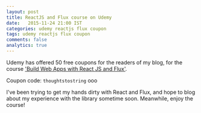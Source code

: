 ```yaml
---
layout: post
title: ReactJS and Flux course on Udemy
date:   2015-11-24 21:00 IST
categories: udemy reactjs flux coupon
tags: udemy reactjs flux coupon
comments: false
analytics: true
---
```


Udemy has offered 50 free coupons for the readers of my blog, for the course ['Build Web Apps with React JS and Flux'](https://www.udemy.com/learn-and-understand-reactjs/). <br>

Coupon code: `thoughtstostring` ooo

I've been trying to get my hands dirty with React and Flux, and hope to blog about my experience with the library sometime soon. Meanwhile, enjoy the course!
